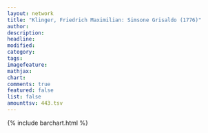 ```yaml
---
layout: network
title: "Klinger, Friedrich Maximilian: Simsone Grisaldo (1776)"
author:
description:
headline:
modified:
category:
tags:
imagefeature: 
mathjax: 
chart: 
comments: true
featured: false
list: false
amounttsv: 443.tsv
---
```

{% include barchart.html %}
